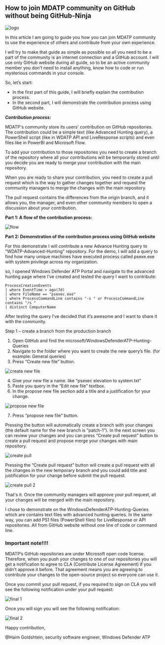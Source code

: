 ## How to join MDATP community on GitHub without being GitHub-Ninja

![logo](https://raw.githubusercontent.com/microsoft/MicrosoftDefenderATP-API-Python/master/for%20contribution%20guide/logo.png?token=ANGTEKWLD7NBMS7S6NF6YZC5RNXLO)

In this article I am going to guide you how you can join MDATP community to use the experience of others and contribute from your own experience.

I will try to make that guide as simple as possible so all you need to be a part of the community is an internet connection and a GitHub account. I will use only GitHub website during all guide, so to be an active community member you don’t need to install anything, know how to code or run mysterious commands in your console.

So, let’s start:

* In the first part of this guide, I will briefly explain the contribution process.
* In the second part, I will demonstrate the contribution process using GitHub website.

***Contribution process:***

MDATP's community store its users' contribution on GitHub repositories. The contribution could be a simple text (like Advanced Hunting query), a PowerShell script (like in WDATP API and LiveResponse scripts) and even files like in PowerBI and Microsoft Flow.

To add your contribution to those repositories you need to create a branch of the repository where all your contributions will be temporarily stored until you decide you are ready to merge your contribution with the main repository.

When you are ready to share your contribution, you need to create a pull request which is the way to gather changes together and request the community managers to merge the changes with the main repository.

The pull request contains the differences from the origin branch, and it allows you, the manager, and even other community members to open a discussion about your contribution. 

**Part 1: A flow of the contribution process:**

![flow](https://raw.githubusercontent.com/microsoft/MicrosoftDefenderATP-API-Python/master/for%20contribution%20guide/process.png?token=ANGTEKXFUS2ILS5GW3LXZS25RNXRE)


**Part 2: Demonstration of the contribution process using GitHub website**

For this demonstrate I will contribute a new Advance Hunting query to “WDATP-Advanced-Hunting” repository.  For the demo, I will add a query to find how many unique machines have executed process called psexe.exe with system privilege across my organization.

so, I opened Windows Defender ATP Portal and navigate to the advanced hunting page where I’ve created and tested the query I want to contribute:

```
ProcessCreationEvents 
| where EventTime > ago(7d) 
| where FileName == "psexec.exe"
| where ProcessCommandLine contains "-s " or ProcessCommandLine contains "/s "
| distinct ComputerName
```

After testing the query I’ve decided that it’s awesome and I want to share it with the community.

Step 1 – create a branch from the production branch
1.	Open GitHub and find the microsoft/WindowsDefenderATP-Hunting-Queries
2.	Navigate to the folder where you want to create the new query’s file. (for example: General queries)
3.	Press “Create new file” button.

![create new file](https://raw.githubusercontent.com/microsoft/MicrosoftDefenderATP-API-Python/master/for%20contribution%20guide/create%20new%20file.png?token=ANGTEKR3LOKSROX7QS6UPX25RNXTG)

4.	Give your new file a name. like “psexec elevation to system.txt”
5.	Paste you query in the “Edit new file” textbox.
6.	In the propose new file section add a title and a justification for your change.

![propose new file](https://raw.githubusercontent.com/microsoft/MicrosoftDefenderATP-API-Python/master/for%20contribution%20guide/edit%20new%20file.png?token=ANGTEKRWPWZDTEFWIRCWQWC5RNXY6)

7.	Press “propose new file” button.

Pressing the button will automatically create a branch with your changes (the default name for the new branch is “patch-1”). In the next screen you can review your changes and you can press “Create pull request” button to create a pull request and propose merge your changes with main repository.

![create pull](https://raw.githubusercontent.com/microsoft/MicrosoftDefenderATP-API-Python/master/for%20contribution%20guide/create%20pull.png?token=ANGTEKUP7KPJS2Q5V7IZKAC5RNX4M)

Pressing the “Create pull request” button will create a pull request with all the changes in the new temporary branch and you could add title and justification for your change before submit the pull request.

![create pull 2](https://raw.githubusercontent.com/microsoft/MicrosoftDefenderATP-API-Python/master/for%20contribution%20guide/create%20pull%202.png?token=ANGTEKRNYT7WNSIELIANDHC5RNX52)

That's it. Once the community managers will approve your pull request, all your changes will be merged with the main repository.

I chose to demonstrate on the WindowsDefenderATP-Hunting-Queries which are contains text files with advanced hunting queries. In the same way, you can add PS1 files (PowerShell files) for LiveResponse or API repositories. All from GitHub website without one line of code or command line.

### Important note!!!!

MDATP’s GitHub repositories are under Microsoft open code license. Therefore, when you push your changes to one of our repositories you will get a notification to agree to CLA (Contribute License Agreement) if you didn’t approve it before. That agreement means you are agreeing to contribute your changes to the open-source project so everyone can use it.

Once you commit your pull request, if you required to sign on CLA you will see the following notification under your pull request:

![final 1](https://raw.githubusercontent.com/microsoft/MicrosoftDefenderATP-API-Python/master/for%20contribution%20guide/end%201.png?token=ANGTEKV7MOCHUDNQUI4DAYK5RNYCW)

Once you will sign you will see the following notification:

![final 2](https://raw.githubusercontent.com/microsoft/MicrosoftDefenderATP-API-Python/master/for%20contribution%20guide/end%202.png?token=ANGTEKQBSHRSW5FLY5LRHHS5RNYFM)

Happy contribution,

@Haim Goldshtein, security software engineer, Windows Defender ATP  

